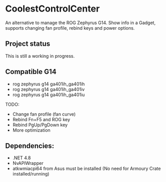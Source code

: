 # CoolestControlCenter
An alternative to manage the ROG Zephyrus G14. Show info in a Gadget, supports changing fan profile, rebind keys and power options.

## Project status
This is still a working in progress. 

## Compatible G14
- rog zephyrus g14 ga401ih_ga401ih
- rog zephyrus g14 ga401ih_ga401iv
- rog zephyrus g14 ga401ih_ga401iu

TODO:
- Change fan profile (fan curve)
- Rebind Fn+F5 and ROG key
- Rebind PgUp/PgDown key
- More optimization

## Dependencies:
- .NET 4.8
- NvAPIWrapper
- atkwmiacpi64 from Asus must be installed (No need for Armoury Crate installed/running)
